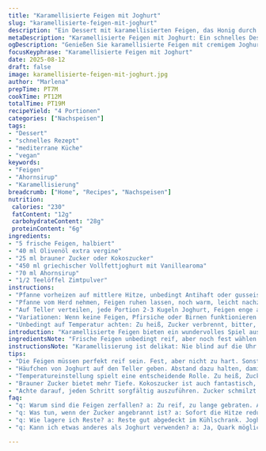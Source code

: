 ```yaml
---
title: "Karamellisierte Feigen mit Joghurt"
slug: "karamellisierte-feigen-mit-joghurt"
description: "Ein Dessert mit karamellisierten Feigen, das Honig durch Ahornsirup ersetzt und griechischen Joghurt mit Vanillearoma verwendet. Statt Butter wird Olivenöl eingesetzt, was dem Ganzen eine herzhafte Note gibt. Die Zubereitung verlangt gute Beobachtungsgabe beim Braten, damit die Feigen nicht verbrennen und die perfekte Farbe erhalten. Die Kombination aus süß, fruchtig und cremig macht es besonders, der extra Hauch Zimt bringt mehr Tiefe. Ideal für schnelle, einfache Nachspeisen mit wenig Zutaten, flexibel auch mit anderen Früchten oder Nüssen."
metaDescription: "Karamellisierte Feigen mit Joghurt: Ein schnelles Dessert, das süß, fruchtig und cremig ist. Ideal, um Gäste zu beeindrucken."
ogDescription: "Genießen Sie karamellisierte Feigen mit cremigem Joghurt. Ein gesundes, köstliches Dessert für jede Gelegenheit."
focusKeyphrase: "Karamellisierte Feigen mit Joghurt"
date: 2025-08-12
draft: false
image: karamellisierte-feigen-mit-joghurt.jpg
author: "Marlena"
prepTime: PT7M
cookTime: PT12M
totalTime: PT19M
recipeYield: "4 Portionen"
categories: ["Nachspeisen"]
tags:
- "Dessert"
- "schnelles Rezept"
- "mediterrane Küche"
- "vegan"
keywords:
- "Feigen"
- "Ahornsirup"
- "Karamellisierung"
breadcrumb: ["Home", "Recipes", "Nachspeisen"]
nutrition: 
 calories: "230"
 fatContent: "12g"
 carbohydrateContent: "28g"
 proteinContent: "6g"
ingredients:
- "5 frische Feigen, halbiert"
- "40 ml Olivenöl extra vergine"
- "25 ml brauner Zucker oder Kokoszucker"
- "450 ml griechischer Vollfettjoghurt mit Vanillearoma"
- "70 ml Ahornsirup"
- "1/2 Teelöffel Zimtpulver"
instructions:
- "Pfanne vorheizen auf mittlere Hitze, unbedingt Antihaft oder gusseisern. Öl hinein, Leichtigkeit, nicht zu viel. Feigen auf der Schnittseite ins Öl legen, sofort Zucker drüberstreuen. Hör das Knistern, riech den sich entwickelnden Duft, Zucker schmilzt, Feigen geben Saft, sachte karamellisieren, goldbraun werden. 3-4 Minuten reichen, nach wenigen Minuten Farbe prüfen, darf nicht dunkel werden. Vorsichtig wenden, die andere Seite braucht nur 1-2 Minuten. Es ist ein kurzer Tanz zwischen zu wenig und angebrannt."
- "Pfanne vom Herd nehmen, Feigen ruhen lassen, noch warm, leicht nachziehen. Zimt drüberstreuen, bringt Wärme, macht den Unterschied. In der Zwischenzeit Joghurt vorbereiten: dick, cremig, locker mit Löffel portionieren. Vanille im Joghurtduft muss präsent sein."
- "Auf Teller verteilen, jede Portion 2-3 Kugeln Joghurt, Feigen enge anlegen, leicht andrücken. Ahornsirup großzügig über Joghurthügel und Feigen träufeln, das fließt langsam, glänzt nussig und süß. Sofort servieren, die Wärme von den Feigen mit kühlem Joghurt, Kontrast pur."
- "Variationen: Wenn keine Feigen, Pfirsiche oder Birnen funktionieren auch. Ohne Ahornsirup funktioniert Honig, aber brauner Zucker am Anfang unbedingt erhalten – bringt Tiefe. Butter kann Olivenöl ersetzen, gibt aber eine leicht bittere Note, für mich interessant, nicht jedermanns Sache."
- "Unbedingt auf Temperatur achten: Zu heiß, Zucker verbrennt, bitter, verschandelt Geschmack; zu kalt, keine Karamellisierung, matschig, langweilig. Finger auf der Pfanne, nicht nur Uhr gucken. Jeder Herd tickt anders, heißt Lernen durch Beobachtung."
introduction: "Karamellisierte Feigen bieten ein wundervolles Spiel aus Texturen und Aromen, das ich immer wieder schätze. Schon beim ersten Versuch lernte ich, dass Temperatur und Zeit das A und O sind: Zu viel Hitze und alles wird bitter. Wenig Zucker, zu wenig Karamell – das Ergebnis wird fader. Die Idee, Butter gegen Olivenöl zu tauschen, kam nach mehreren Fehlversuchen mit Butter, die zu schnell braun wurde und die Feigen überdeckte. Das Öl gibt eine unerwartete Tiefe. Der Austausch von Honig durch Ahornsirup schafft einen neuen Geschmacksmoment, der mit Vanillejoghurt und Zimt wunderbar harmoniert. Die Kombination ist einfach, aber alles andere als trivial. Man lernt, auf die Details zu achten, den Zucker beim Schmelzen zu beobachten und das perfekte Timing zu finden. Es lohnt sich, diese Varianten durchzuprobieren und die kleinen Unterschiede wahrzunehmen, die so ein schnelles Dessert groß machen können."
ingredientsNote: "Frische Feigen unbedingt reif, aber noch fest wählen – sie sollen beim Braten nicht zerfallen. Falls keine Feigen vorhanden, können Pfirsiche oder Birnen verwendet werden, die karamellisieren ähnlich gut. Brauner Zucker gibt mehr Tiefe als weißer, Kokoszucker ist eine interessante Alternative, bringt eine leicht karamellige Note. Olivenöl extra vergine ersetzt Butter nicht nur aus gesundheitlichen Gründen, sondern verleiht dem Gericht eine herzhafte Komponente. Vanillearomatisierter griechischer Joghurt sorgt für mehr Aroma, wenn kein Vanillejoghurt verfügbar ist, kann man kurz mit Vanilleextrakt nachhelfen. Ahornsirup ersetzt Honig, damit das Dessert vegan wird; Honig schmeckt intensiver, ist aber nicht vegan. Zimt rundet die süßen Aromen ab, kann je nach Lust und Laune auch durch Muskat oder Kardamom ersetzt werden."
instructionsNote: "Karamellisierung ist delikat: Nie blind auf die Uhr schauen, lieber durch Beobachtung und Geruch führen lassen. Zucker schmilzt, die Feigen beginnen zu glänzen, bekommen goldene Ränder. Das Knistern in der Pfanne sollte hörbar, aber nicht zu laut sein. Feigen wenden erst, wenn sie stabil ihre Farbe zeigen, sonst zerfallen sie. Nach dem Braten die Pfanne vom Herd nehmen, das Nachziehen ist ein wichtiger Schritt, der Geschmack wird intensiver. Beim Anrichten Joghurt dick und cremig löffeln, wichtig für die Texturkontraste. Ahornsirup langsam träufeln, optisch und geschmacklich ein Hingucker. Jede Zutat trägt hier eine Rolle – man lernt durch diverse Fehlversuche, dass fehlender Zucker, zu hohe Temperatur oder zu wässriger Joghurt das Ganze schnell ruinieren. Immer Raumtemperatur beim Joghurt, zu kalt verlangsamt das Aromenspiel. Trennschritte sparen Zeit: Feigen vorbereiten, dann Joghurt anrichten, so bleibt nichts stehen und verliert an Frische."
tips:
- "Die Feigen müssen perfekt reif sein. Fest, aber nicht zu hart. Sonst zerfallen sie beim Braten. Wenn keine Feigen vorhanden, probiere Pfirsiche oder Birnen. Sie karamellisieren ähnlich gut und bringen unterschiedliche Aromen."
- "Häufchen von Joghurt auf den Teller geben. Abstand dazu halten, damit sie nicht brechen. Ahornsirup langsam darüber träufeln. Der Kontrast zwischen warm und kühl ist wichtig. Überanstrenge das Auge beim Anrichten nicht. Schaffe Spannung mit den verschiedenen Texturen."
- "Temperatureinstellung spielt eine entscheidende Rolle. Zu heiß, Zucker verbrennt; zu kalt, keine Karamellisierung. Ich kontrolliere oft die Pfanne, keine Zeit auf die Uhr zu schauen. Mit Erfahrung kommt das Timing. Eine gute Regel: Den Finger auf die Pfanne, wenn das Knistern hörbar ist, dann ist es fast perfekt."
- "Brauner Zucker bietet mehr Tiefe. Kokoszucker ist auch fantastisch, ergibt eine leicht karamellige Note. Sehe, dass die Geschmäcker sich entfalten. Nutze großzügig Zimt. Es kann Maillards Reaktionen hervorrufen, macht alles besser. Wenn du magst, experimentiere mit Muskat oder Kardamom."
- "Achte darauf, jeden Schritt sorgfältig auszuführen. Zucker schmilzt nicht gleichmäßig, rühre gelegentlich. Wenn du mit anderen Früchten arbeitest, passe die Bratzeit an. Zartheit ist der Schlüssel. Wenn du nicht aufpasst, wird das Ganze matschig und ungenießbar."
faq:
- "q: Warum sind die Feigen zerfallen? a: Zu reif, zu lange gebraten. Achte beim nächsten Mal mehr darauf. Festigkeit ist wichtig."
- "q: Was tun, wenn der Zucker angebrannt ist? a: Sofort die Hitze reduzieren. Aber Geschmack ist schwierig zurückzubringen. Versuch es mit mehr Öl, um es zu retten, aber tue es schnell."
- "q: Wie lagere ich Reste? a: Reste gut abgedeckt im Kühlschrank. Joghurt separat. Sonst wird’s matschig. Auch nicht zu lange lagern, um die Frische zu wahren."
- "q: Kann ich etwas anderes als Joghurt verwenden? a: Ja, Quark möglich oder auch Pudding. Jeder hat seine Vorlieben. Aber achte darauf, dass es cremig bleibt, der Kontrast muss bestehen."

---
```

